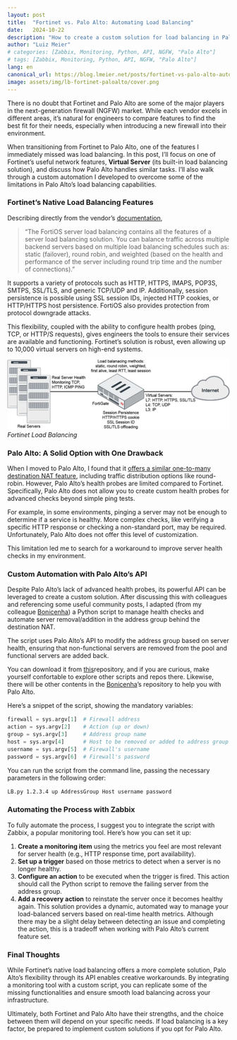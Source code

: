```yaml
---
layout:	post
title:	"Fortinet vs. Palo Alto: Automating Load Balancing"
date:	2024-10-22
description: "How to create a custom solution for load balancing in Palo Alto using API and monitoring tools like Zabbix."
author: "Luiz Meier"
# categories: [Zabbix, Monitoring, Python, API, NGFW, "Palo Alto"]
# tags: [Zabbix, Monitoring, Python, API, NGFW, "Palo Alto"]
lang: en
canonical_url: https://blog.lmeier.net/posts/fortinet-vs-palo-alto-automating-load-balancing/
image: assets/img/lb-fortinet-paloalto/cover.png
---
```


<!-- [*Também disponível em Português*](https://blog.lmeier.net/posts/fortinet-vs-palo-alto-automatizando-balanceamento-de-carga/) -->

There is no doubt that Fortinet and Palo Alto are some of the major players in the next-generation firewall (NGFW) market. While each vendor excels in different areas, it’s natural for engineers to compare features to find the best fit for their needs, especially when introducing a new firewall into their environment.

When transitioning from Fortinet to Palo Alto, one of the features I immediately missed was load balancing. In this post, I’ll focus on one of Fortinet’s useful network features, **Virtual Server** (its built-in load balancing solution), and discuss how Palo Alto handles similar tasks. I’ll also walk through a custom automation I developed to overcome some of the limitations in Palo Alto’s load balancing capabilities.

### Fortinet’s Native Load Balancing Features

Describing directly from the vendor’s [documentation](https://docs.fortinet.com/document/fortigate/6.2.16/cookbook/713497/virtual-server),

> “The FortiOS server load balancing contains all the features of a server load balancing solution. You can balance traffic across multiple backend servers based on multiple load balancing schedules such as: static (failover), round robin, and weighted (based on the health and performance of the server including round trip time and the number of connections).”

It supports a variety of protocols such as HTTP, HTTPS, IMAPS, POP3S, SMTPS, SSL/TLS, and generic TCP/UDP and IP. Additionally, session persistence is possible using SSL session IDs, injected HTTP cookies, or HTTP/HTTPS host persistence. FortiOS also provides protection from protocol downgrade attacks.

This flexibility, coupled with the ability to configure health probes (ping, TCP, or HTTP/S requests), gives engineers the tools to ensure their services are available and functioning. Fortinet’s solution is robust, even allowing up to 10,000 virtual servers on high-end systems.

![Fortinet Load Balancing](assets/img/lb-fortinet-paloalto/ftn-lb.png)
*Fortinet Load Balancing*

### Palo Alto: A Solid Option with One Drawback

When I moved to Palo Alto, I found that it [offers a similar one-to-many destination NAT feature](https://docs.paloaltonetworks.com/pan-os/10-1/pan-os-networking-admin/nat/configure-nat/configure-destination-nat-using-dynamic-ip-addresses), including traffic distribution options like round-robin. However, Palo Alto’s health probes are limited compared to Fortinet. Specifically, Palo Alto does not allow you to create custom health probes for advanced checks beyond simple ping tests.

For example, in some environments, pinging a server may not be enough to determine if a service is healthy. More complex checks, like verifying a specific HTTP response or checking a non-standard port, may be required. Unfortunately, Palo Alto does not offer this level of customization.

This limitation led me to search for a workaround to improve server health checks in my environment.

### Custom Automation with Palo Alto’s API

Despite Palo Alto’s lack of advanced health probes, its powerful API can be leveraged to create a custom solution. After discussing this with colleagues and referencing some useful community posts, I adapted (from my colleague [Bonicenha](https://github.com/rbonicenha)) a Python script to manage health checks and automate server removal/addition in the address group behind the destination NAT.

The script uses Palo Alto’s API to modify the address group based on server health, ensuring that non-functional servers are removed from the pool and functional servers are added back.

You can download it from [this](https://github.com/LuizMeier/Zabbix/tree/master/Palo%20Alto)repository, and if you are curious, make yourself confortable to explore other scripts and repos there. Likewise, there will be other contents in the [Bonicenha](https://github.com/rbonicenha)’s repository to help you with Palo Alto.

Here’s a snippet of the script, showing the mandatory variables:

```python
firewall = sys.argv[1]  # Firewall address  
action = sys.argv[2]    # Action (up or down)  
group = sys.argv[3]     # Address group name  
host = sys.argv[4]      # Host to be removed or added to address group  
username = sys.argv[5]  # Firewall's username  
password = sys.argv[6]  # Firewall's password
```

You can run the script from the command line, passing the necessary parameters in the following order:

```bash
LB.py 1.2.3.4 up AddressGroup Host username password
```

### Automating the Process with Zabbix

To fully automate the process, I suggest you to integrate the script with Zabbix, a popular monitoring tool. Here’s how you can set it up:

1. **Create a monitoring item** using the metrics you feel are most relevant for server health (e.g., HTTP response time, port availability).
2. **Set up a trigger** based on those metrics to detect when a server is no longer healthy.
3. **Configure an action** to be executed when the trigger is fired. This action should call the Python script to remove the failing server from the address group.
4. **Add a recovery action** to reinstate the server once it becomes healthy again.
This solution provides a dynamic, automated way to manage your load-balanced servers based on real-time health metrics. Although there may be a slight delay between detecting an issue and completing the action, this is a tradeoff when working with Palo Alto’s current feature set.

### Final Thoughts

While Fortinet’s native load balancing offers a more complete solution, Palo Alto’s flexibility through its API enables creative workarounds. By integrating a monitoring tool with a custom script, you can replicate some of the missing functionalities and ensure smooth load balancing across your infrastructure.

Ultimately, both Fortinet and Palo Alto have their strengths, and the choice between them will depend on your specific needs. If load balancing is a key factor, be prepared to implement custom solutions if you opt for Palo Alto.
